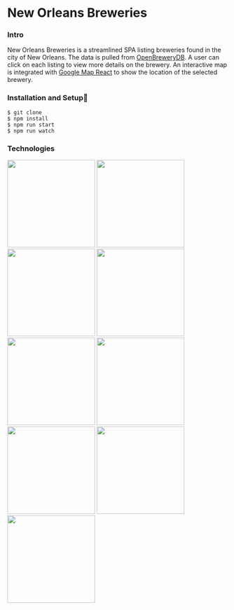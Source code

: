 # New Orleans Breweries

### Intro
New Orleans Breweries is a streamlined SPA listing breweries found in the city of New Orleans. The data is pulled from [OpenBreweryDB](https://www.openbrewerydb.org/). A user can click on each listing to view more details on the brewery. An interactive map is integrated with [Google Map React](https://www.npmjs.com/package/google-map-react) to show the location of the selected brewery.

###  Installation and Setup🚀
````
$ git clone
$ npm install
$ npm run start
$ npm run watch
````

###  Technologies

<img src="https://www.vectorlogo.zone/logos/reactjs/reactjs-ar21.svg" width="200"/>
<img src="https://www.vectorlogo.zone/logos/axios/axios-ar21.svg" width="200">
<img src="https://www.vectorlogo.zone/logos/getbootstrap/getbootstrap-ar21.svg" width="200">
<img src="https://www.vectorlogo.zone/logos/expressjs/expressjs-ar21.svg" width="200">
<img src="https://www.vectorlogo.zone/logos/nodemonio/nodemonio-ar21.svg" width="200">
<img src="https://www.vectorlogo.zone/logos/babeljs/babeljs-ar21.svg" width="200">
<img src="https://www.vectorlogo.zone/logos/js_webpack/js_webpack-ar21.svg" width="200">
<img src="https://www.vectorlogo.zone/logos/google_maps/google_maps-icon.svg" width="200">
<img src="https://www.vectorlogo.zone/logos/font-awesome/font-awesome-ar21.svg" width="200">
